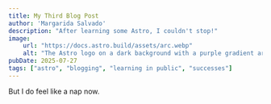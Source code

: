 ```yaml
---
title: My Third Blog Post
author: 'Margarida Salvado'
description: "After learning some Astro, I couldn't stop!"
image:
    url: "https://docs.astro.build/assets/arc.webp"
    alt: "The Astro logo on a dark background with a purple gradient arc."
pubDate: 2025-07-27
tags: ["astro", "blogging", "learning in public", "successes"]
---
```

But I do feel like a nap now. 